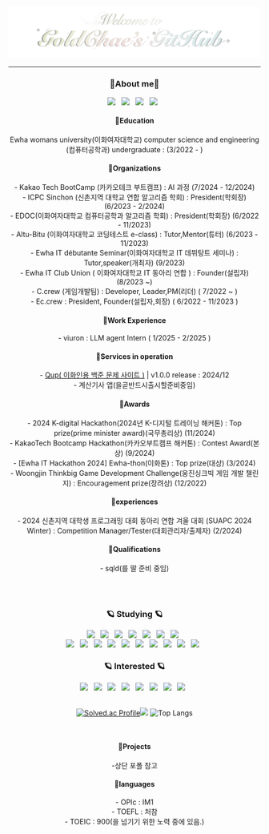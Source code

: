 <div align="center">
  <img src="./main2.gif" />
</div>

---

<h3 align="center">🌷About me🌷</h3>
<div align="center">
  <!--블로그-->
  <a href="https://junggoldchae-coding.tistory.com">
    <img src="https://img.shields.io/badge/tistory-000000?style=for-the-badge&logo=velog&logoColor=white" /></a>
  &nbsp
  <a href="https://skitter-variraptor-bf5.notion.site/dc04b834fc7f4aa1ad0ddaf4e67ba0be?pvs=4">
    <img src="https://img.shields.io/badge/Bucket List-000000?style=for-the-badge&logo=notion&logoColor=white" /></a>
  &nbsp
  <a href="https://www.canva.com/design/DAGSayjvMNc/CynhtKzdjj13opYVT_Lj5Q/view?utm_content=DAGSayjvMNc&utm_campaign=designshare&utm_medium=link2&utm_source=uniquelinks&utlId=hee7f989386">
    <img src="https://img.shields.io/badge/portfolio-808080?style=for-the-badge&logo=velog&logoColor=white" /></a>
  &nbsp
  <a href="http://goldchae-portfolio.info">
    <img src="https://img.shields.io/badge/portfolioWeb-808080?style=for-the-badge&logo=velog&logoColor=white" /></a>
  &nbsp
  
  <h4>📍Education </h4>
  Ewha womans university(이화여자대학교) computer science and engineering (컴퓨터공학과) undergraduate : (3/2022 - )
  
  <h4>📍Organizations </h4>
  - Kakao Tech BootCamp (카카오테크 부트캠프) : AI 과정 (7/2024 - 12/2024) 
  <br>
  - ICPC Sinchon (신촌지역 대학교 연합 알고리즘 학회) : President(학회장) (6/2023 - 2/2024) 
  <br>
  - EDOC(이화여자대학교 컴퓨터공학과 알고리즘 학회) : President(학회장) (6/2022 - 11/2023) 
  <br>
  - Altu-Bitu (이화여자대학교 코딩테스트 e-class) : Tutor,Mentor(튜터) (6/2023 - 11/2023)
   <br>
  - Ewha IT débutante Seminar(이화여자대학교 IT 데뷔탕트 세미나) : Tutor,speaker(개최자) (9/2023)
  <br>
  - Ewha IT Club Union ( 이화여자대학교 IT 동아리 연합 ) : Founder(설립자) (8/2023 ~)
  <br>
  - C.crew (게임개발팀) : Developer, Leader,PM(리더) ( 7/2022 ~ )
  <br>
  - Ec.crew : President, Founder(설립자,회장) ( 6/2022 - 11/2023 )
  
<h4>📍Work Experience </h4>
- viuron : LLM agent Intern ( 1/2025 - 2/2025 )

<h4>📍Services in operation </h4>
- <a href="http://ewhaqup.com">Qup( 이화인용 백준 문제 사이트 )</a> | v1.0.0 release : 2024/12 
<br>
- 계산기사 앱(을곧반드시출시할준비중임)

<br>
  <h4>📍Awards</h4>
   - 2024 K-digital Hackathon(2024년 K-디지털 트레이닝 해커톤) : Top prize(prime minister award)(국무총리상) (11/2024) 
  <br>
   - KakaoTech Bootcamp Hackathon(카카오부트캠프 해커톤) : Contest Award(본상) (9/2024) 
  <div>
  - [Ewha IT Hackathon 2024] Ewha-thon(이화톤) : Top prize(대상) (3/2024) 
   <br>
  - Woongjin Thinkbig Game Development Challenge(웅진싱크빅 게임 개발 챌린지) : Encouragement prize(장려상) (12/2022) 
  <div>
    
  <h4>📍experiences</h4>
  - 2024 신촌지역 대학생 프로그래밍 대회 동아리 연합 겨울 대회 (SUAPC 2024 Winter) : Competition Manager/Tester(대회관리자/출제자)
(2/2024)
   <br>
  </div>
</div>

<h4>📍Qualifications </h4>
- sqld(를 딸 준비 중임)

<br><br>
<!--내용 부분-->
<h3 align="center">🪐 Studying 🪐</h3>
<div align="center">
  <!--python/html/css/js/java/C# / c++-->

<img src="https://img.shields.io/badge/python-3670A0?style=for-the-badge&logo=python&logoColor=ffdd54" /> 
&nbsp
  <img src="https://img.shields.io/badge/html5-E34F26.svg?style=for-the-badge&logo=html5&logoColor=white" />
  &nbsp
  <img src="https://img.shields.io/badge/css3-1572B6.svg?style=for-the-badge&logo=css3&logoColor=white" />
  &nbsp
   <img src="https://img.shields.io/badge/javascript-F7DF1E.svg?style=for-the-badge&logo=javascript&logoColor=20232a" />
   &nbsp
  
  <img src="https://img.shields.io/badge/java-150458.svg?style=for-the-badge" />
  &nbsp
  <img src="https://img.shields.io/badge/c%23-4d77cf.svg?style=for-the-badge&logo=csharp&logoColor=white" />
  &nbsp
  <img src="https://img.shields.io/badge/c++-00599C.svg?style=for-the-badge&logo=cplusplus&logoColor=white" />
  &nbsp

  <!-- 유니티 / git/ github / vscode /intellij / 노션 / 피그마 / 프로크리에이트 / 블렌더 / clipstudio -->

  <br>
<img src="https://img.shields.io/badge/unity-000000.svg?style=for-the-badge&logo=unity&logoColor=white" />
&nbsp
  <img src="https://img.shields.io/badge/git-F05033.svg?style=for-the-badge&logo=git&logoColor=white" />
  &nbsp
  <img src="https://img.shields.io/badge/github-181717.svg?style=for-the-badge&logo=github&logoColor=white" />
  &nbsp
    <img src="https://img.shields.io/badge/VSCode-2C2C32.svg?style=for-the-badge&logo=visual-studio-code&logoColor=22ABF3" />
    &nbsp
  <img src="https://img.shields.io/badge/intellij-000000.svg?style=for-the-badge&logo=intellijidea&logoColor=white" />
  &nbsp

  <img src="https://img.shields.io/badge/Notion-F3F3F3.svg?style=for-the-badge&logo=notion&logoColor=black" />
  &nbsp
  <img src="https://img.shields.io/badge/figma-F24E1E.svg?style=for-the-badge&logo=figma&logoColor=white" />
  &nbsp
  <img src="https://img.shields.io/badge/Blender-E87D0D.svg?style=for-the-badge&logo=blender&logoColor=white" />
  &nbsp
  <img src="https://img.shields.io/badge/procreate-000000.svg?style=for-the-badge" />
  &nbsp
    <img src="https://img.shields.io/badge/jupyter-2C2C32.svg?style=for-the-badge&logo=jupyter&logoColor=F37726" />
    &nbsp

</div>

<h3 align="center">🪐 Interested 🪐</h3>
<div align="center">
  <!--리액트/타입스크립트/latex(overleaf)/랭체인/cuda/-->
  <img src="https://img.shields.io/badge/react-20232a.svg?style=for-the-badge&logo=react&logoColor=61DAFB" />
  &nbsp
  <img src="https://img.shields.io/badge/typescript-007ACC.svg?style=for-the-badge&logo=typescript&logoColor=white" />
  &nbsp
  <img src="https://img.shields.io/badge/latex-008080.svg?style=for-the-badge&logo=latex&logoColor=61DAFB" />
  &nbsp
  <img src="https://img.shields.io/badge/overleaf-47A141.svg?style=for-the-badge&logo=overleaf&logoColor=61DAFB" />
  &nbsp
  <img src="https://img.shields.io/badge/LLM-000000.svg?style=for-the-badge" />
  &nbsp
  <img src="https://img.shields.io/badge/Langchain-412991.svg?style=for-the-badge&logo=openai&logoColor=white" />
  &nbsp
  <img src="https://img.shields.io/badge/cuda-3ECC5F.svg?style=for-the-badge" />
  &nbsp
    <img src="https://img.shields.io/badge/mysql-4479A1.svg?style=for-the-badge&logo=mysql&logoColor=white" />
&nbsp
</div>

<br>

<div align="center">
  
[![Solved.ac Profile](http://mazassumnida.wtf/api/v2/generate_badge?boj=celina324)](https://solved.ac/celina324/)<img src="http://mazandi.herokuapp.com/api?handle=celina324&theme=dark"/>
![Top Langs](https://github-readme-stats.vercel.app/api/top-langs/?username=Goldchae&&hide_progress=true)

<!--![ GitHub stats](https://github-readme-stats.vercel.app/api?username=Goldchae&show_icons=true&theme=radical)-->
</div>

<br>

<h4>📍Projects </h4>
-상단 포폴 참고

<br>

<h4>📍languages </h4>
  - OPIc : IM1
   <br>
  - TOEFL : 처참
  <br>
  - TOEIC : 900(을 넘기기 위한 노력 중에 있음.)
